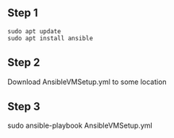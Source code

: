 ## Step 1
```
sudo apt update
sudo apt install ansible
```

## Step 2
Download AnsibleVMSetup.yml to some location
## Step 3
sudo ansible-playbook AnsibleVMSetup.yml